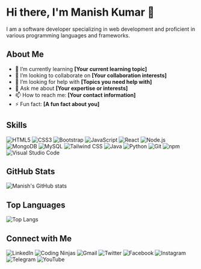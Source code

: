 # Hi there, I'm Manish Kumar 👋
I am a software developer specializing in web development and proficient in various programming languages and frameworks.
## About Me

- 🌱 I’m currently learning **[Your current learning topic]**
- 👯 I’m looking to collaborate on **[Your collaboration interests]**
- 🤔 I’m looking for help with **[Topics you need help with]**
- 💬 Ask me about **[Your expertise or interests]**
- 📫 How to reach me: **[Your contact information]**
- ⚡ Fun fact: **[A fun fact about you]**

## Skills

![HTML5](https://img.shields.io/badge/-HTML5-E34F26?style=flat&logo=html5&logoColor=white)
![CSS3](https://img.shields.io/badge/-CSS3-1572B6?style=flat&logo=css3&logoColor=white)
![Bootstrap](https://img.shields.io/badge/-Bootstrap-563D7C?style=flat&logo=bootstrap&logoColor=white)
![JavaScript](https://img.shields.io/badge/-JavaScript-F7DF1E?style=flat&logo=javascript&logoColor=black)
![React](https://img.shields.io/badge/-React-61DAFB?style=flat&logo=react&logoColor=black)
![Node.js](https://img.shields.io/badge/-Node.js-339933?style=flat&logo=node.js&logoColor=white)
![MongoDB](https://img.shields.io/badge/-MongoDB-47A248?style=flat&logo=mongodb&logoColor=white)
![MySQL](https://img.shields.io/badge/-MySQL-4479A1?style=flat&logo=mysql&logoColor=white)
![Tailwind CSS](https://img.shields.io/badge/-TailwindCSS-38B2AC?style=flat&logo=tailwind-css&logoColor=white)
![Java](https://img.shields.io/badge/-Java-007396?style=flat&logo=java&logoColor=white)
![Python](https://img.shields.io/badge/-Python-3776AB?style=flat&logo=python&logoColor=white)
![Git](https://img.shields.io/badge/-Git-F05032?style=flat&logo=git&logoColor=white)
![npm](https://img.shields.io/badge/-npm-CB3837?style=flat&logo=npm&logoColor=white)
![Visual Studio Code](https://img.shields.io/badge/-Visual%20Studio%20Code-007ACC?style=flat&logo=visual-studio-code&logoColor=white)

## GitHub Stats

![Manish's GitHub stats](https://github-readme-stats.vercel.app/api?username=VERMAMANISHKUMAR&show_icons=true&theme=radical)

## Top Languages

![Top Langs](https://github-readme-stats.vercel.app/api/top-langs/?username=VERMAMANISHKUMAR&layout=compact&theme=radical)


## Connect with Me

![LinkedIn](https://img.shields.io/badge/-LinkedIn-0077B5?style=for-the-badge&logo=linkedin&logoColor=white)
![Coding Ninjas](https://img.shields.io/badge/-Coding%20Ninjas-FF6D00?style=for-the-badge&logo=coding-ninjas&logoColor=white)
![Gmail](https://img.shields.io/badge/-Gmail-D14836?style=for-the-badge&logo=gmail&logoColor=white)
![Twitter](https://img.shields.io/badge/-Twitter-1DA1F2?style=for-the-badge&logo=twitter&logoColor=white)
![Facebook](https://img.shields.io/badge/-Facebook-1877F2?style=for-the-badge&logo=facebook&logoColor=white)
![Instagram](https://img.shields.io/badge/-Instagram-E4405F?style=for-the-badge&logo=instagram&logoColor=white)
![Telegram](https://img.shields.io/badge/-Telegram-2CA5E0?style=for-the-badge&logo=telegram&logoColor=white)
![YouTube](https://img.shields.io/badge/-YouTube-FF0000?style=for-the-badge&logo=youtube&logoColor=white)
